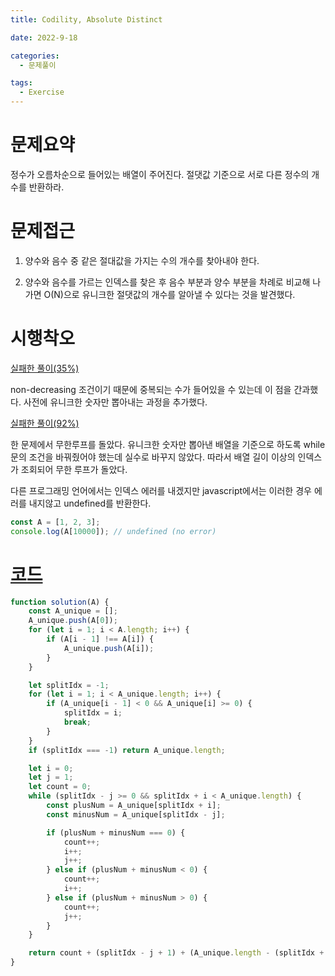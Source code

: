 ```yaml
---
title: Codility, Absolute Distinct

date: 2022-9-18

categories:
  - 문제풀이

tags:
  - Exercise
---
```


# 문제요약

정수가 오름차순으로 들어있는 배열이 주어진다. 절댓값 기준으로 서로 다른 정수의 개수를 반환하라.

# 문제접근

1. 양수와 음수 중 같은 절대값을 가지는 수의 개수를 찾아내야 한다.

2. 양수와 음수를 가르는 인덱스를 찾은 후 음수 부분과 양수 부분을 차례로 비교해 나가면 O(N)으로 유니크한 절댓값의 개수를 알아낼 수 있다는 것을 발견했다.

# 시행착오

[실패한 풀이(35%)](https://app.codility.com/demo/results/training29628U-ZJG/)

non-decreasing 조건이기 때문에 중복되는 수가 들어있을 수 있는데 이 점을 간과했다. 사전에 유니크한 숫자만 뽑아내는 과정을 추가했다.

[실패한 풀이(92%)](https://app.codility.com/demo/results/trainingC9MRGZ-7RJ/)

한 문제에서 무한루프를 돌았다. 유니크한 숫자만 뽑아낸 배열을 기준으로 하도록 while문의 조건을 바꿔줬어야 했는데 실수로 바꾸지 않았다. 따라서 배열 길이 이상의 인덱스가 조회되어 무한 루프가 돌았다. 

다른 프로그래밍 언어에서는 인덱스 에러를 내겠지만 javascript에서는 이러한 경우 에러를 내지않고 undefined를 반환한다.

```javascript
const A = [1, 2, 3];
console.log(A[10000]); // undefined (no error)
```

# [코드](https://app.codility.com/demo/results/trainingXQ8PD7-6WA/)

```javascript
function solution(A) {
	const A_unique = [];
	A_unique.push(A[0]);
	for (let i = 1; i < A.length; i++) {
		if (A[i - 1] !== A[i]) {
			A_unique.push(A[i]);
		}
	}

	let splitIdx = -1;
	for (let i = 1; i < A_unique.length; i++) {
		if (A_unique[i - 1] < 0 && A_unique[i] >= 0) {
			splitIdx = i;
			break;
		}
	}
	if (splitIdx === -1) return A_unique.length;

	let i = 0;
	let j = 1;
	let count = 0;
	while (splitIdx - j >= 0 && splitIdx + i < A_unique.length) {
		const plusNum = A_unique[splitIdx + i];
		const minusNum = A_unique[splitIdx - j];

		if (plusNum + minusNum === 0) {
			count++;
			i++;
			j++;
		} else if (plusNum + minusNum < 0) {
			count++;
			i++;
		} else if (plusNum + minusNum > 0) {
			count++;
			j++;
		}
	}

	return count + (splitIdx - j + 1) + (A_unique.length - (splitIdx + i));
}
```
